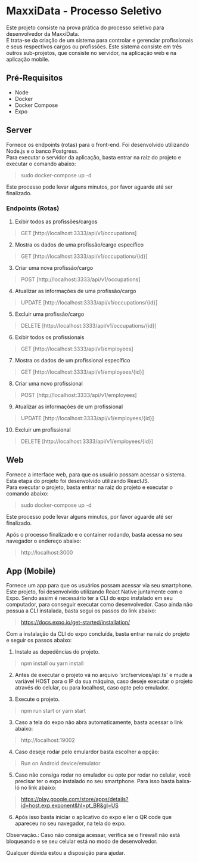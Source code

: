 # MaxxiData - Processo Seletivo
Este projeto consiste na prova prática do processo seletivo para desenvolvedor da MaxxiData. <br>
E trata-se da criação de um sistema para controlar e gerenciar profissionais e seus respectivos cargos ou profissões.
Este sistema consiste em três outros sub-projetos, que consiste no servidor, na aplicação web e na aplicação mobile.

## Pré-Requisitos
 - Node
 - Docker
 - Docker Compose
 - Expo


## Server
Fornece os endpoints (rotas) para o front-end. Foi desenvolvido utilizando Node.js e o banco Postgress.<br>
Para executar o servidor da aplicação, basta entrar na raiz do projeto e executar o comando abaixo:

> sudo docker-compose up -d

Este processo pode levar alguns minutos, por favor aguarde até ser finalizado.

### Endpoints (Rotas)

1) Exibir todos as profissões/cargos
> GET [http://localhost:3333/api/v1/occupations]

2) Mostra os dados de uma profissão/cargo específico
> GET [http://localhost:3333/api/v1/occupations/{id}]

3) Criar uma nova profissão/cargo
> POST [http://localhost:3333/api/v1/occupations]

4) Atualizar as informações de uma profissão/cargo
> UPDATE [http://localhost:3333/api/v1/occupations/{id}]

5) Excluir uma profissão/cargo
> DELETE [http://localhost:3333/api/v1/occupations/{id}]

6) Exibir todos os profissionais
> GET [http://localhost:3333/api/v1/employees]

7) Mostra os dados de um profissional específico
> GET [http://localhost:3333/api/v1/employees/{id}]

8) Criar uma novo profissional
> POST [http://localhost:3333/api/v1/employees]

9) Atualizar as informações de um profissional
> UPDATE [http://localhost:3333/api/v1/employees/{id}]

10) Excluir um profissional
> DELETE [http://localhost:3333/api/v1/employees/{id}]


## Web
Fornece a interface web, para que os usuário possam acessar o sistema. <br>
Esta etapa do projeto foi desenvolvido utilizando ReactJS.<br>
Para executar o projeto, basta entrar na raiz do projeto e executar o comando abaixo:

> sudo docker-compose up -d

Este processo pode levar alguns minutos, por favor aguarde até ser finalizado.

Após o processo finalizado e o container rodando, basta acessa no seu navegador o endereço abaixo:
> http://localhost:3000

## App (Mobile)
Fornece um app para que os usuários possam acessar via seu smartphone.
Este projeto, foi desenvolvido utilizando React Native juntamente com o Expo. Sendo assim é necessário ter a CLI do expo instalado em seu computador,
para conseguir executar como desenvolvedor. Caso ainda não possua a CLI instalada, basta segui os passos do link abaixo:
> https://docs.expo.io/get-started/installation/

Com a instalação da CLI do expo concluída, basta entrar na raiz do projeto e seguir os passos abaixo:
1) Instale as depedências do projeto.
> npm install ou yarn install

2) Antes de executar o projeto vá no arquivo 'src/services/api.ts' e mude a variável HOST para o IP da sua máquina, caso deseje executar o projeto através do celular, ou para localhost, caso opte pelo emulador.

2) Execute o projeto.
> npm run start or yarn start

3) Caso a tela do expo não abra automaticamente, basta acessar o link abaixo:
> http://localhost:19002

4) Caso deseje rodar pelo emulardor basta escolher a opção:
> Run on Android device/emulator

5) Caso não consiga rodar no emulador ou opte por rodar no celular, você precisar ter o expo instalado no seu smartphone. Para isso basta baixa-ló no link abaixo:
> https://play.google.com/store/apps/details?id=host.exp.exponent&hl=pt_BR&gl=US

6) Após isso basta iniciar o aplicativo do expo e ler o QR code que apareceu no seu navegador, na tela do expo.

Observação.: Caso não consiga acessar, verifica se o firewall não está bloqueando e se seu celular está no modo de desenvolvedor. 

Qualquer dúvida estou a disposição para ajudar.

